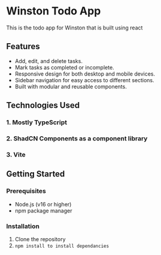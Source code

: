 # Winston Todo App

This is the todo app for Winston that is built using react

## Features

- Add, edit, and delete tasks.
- Mark tasks as completed or incomplete.
- Responsive design for both desktop and mobile devices.
- Sidebar navigation for easy access to different sections.
- Built with modular and reusable components.

## Technologies Used

### 1. **Mostly TypeScript**
### 2. **ShadCN Components as a component library**
### 3. **Vite**
## Getting Started
### Prerequisites
- Node.js (v16 or higher)
- npm package manager

### Installation
1. Clone the repository
2. ```npm install to install dependancies```